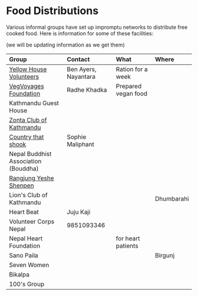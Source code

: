 # Food Distributions

Various informal groups have set up impromptu networks to distribute free cooked food.  Here is information for some of these facilities:

\(we will be updating information as we get them\)

| Group | Contact | What | Where |
| :--- | :--- | :--- | :--- |
| [Yellow House Volunteers](https://www.gofundme.com/f/provide-300-families-with-food-for-1-week) | Ben Ayers, Nayantara | Ration for a week |  |
| [VegVoyages Foundation](https://www.gofundme.com/f/provide-300-families-with-food-for-1-week) | Radhe Khadka | Prepared vegan food |  |
| Kathmandu Guest House |  |  |  |
| [Zonta Club of Kathmandu](https://www.facebook.com/ZontaKathmandu/) |  |  |  |
| [Country that shook](https://www.gofundme.com/f/providing-food-in-kathmandu-during-lockdown) | Sophie Maliphant |  |  |
| Nepal Buddhist Association \(Bouddha\) |  |  |  |
| [Rangjung Yeshe Shenpen](https://www.facebook.com/rangjungyesheshenpen/) |  |  |  |
| Lion's Club of Kathmandu |  |  | Dhumbarahi |
| Heart Beat | Juju Kaji |  |  |
| Volunteer Corps Nepal | 9851093346  |  |  |
| Nepal Heart Foundation |  | for heart patients |  |
| Sano Paila |  |  | Birgunj |
| Seven Women |  |  |  |
| Bikalpa |  |  |  |
| 100's Group |  |  |  |



